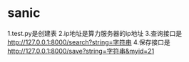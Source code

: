 # sanic
1.test.py是创建表
2.ip地址是算力服务器的ip地址
3.查询接口是
http://127.0.0.1:8000/search?string=字符串
4.保存接口是
http://127.0.0.1:8000/save?string=字符串&myid=21